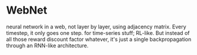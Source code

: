 # WebNet
 neural network in a web, not layer by layer, using adjacency matrix. Every timestep, it only goes one step. 
 for time-series stuff; RL-like. But instead of all those reward discount factor whatever, it's just a single backpropagation through an RNN-like architecture. 
